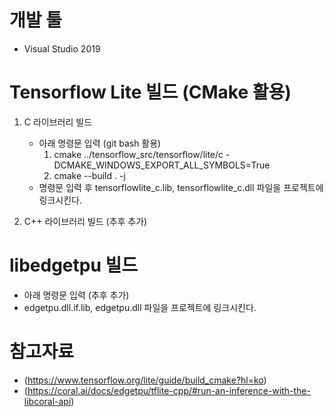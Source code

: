 # 개발 툴
- Visual Studio 2019

# Tensorflow Lite 빌드 (CMake 활용)
1. C 라이브러리 빌드
    - 아래 명령문 입력 (git bash 활용)
        1. cmake ../tensorflow_src/tensorflow/lite/c -DCMAKE_WINDOWS_EXPORT_ALL_SYMBOLS=True
        2. cmake --build . -j
    - 명령문 입력 후 tensorflowlite_c.lib, tensorflowlite_c.dll 파일을 프로젝트에 링크시킨다.

2. C++ 라이브러리 빌드 (추후 추가)



# libedgetpu 빌드
- 아래 명령문 입력 (추후 추가)
- edgetpu.dll.if.lib, edgetpu.dll 파일을 프로젝트에 링크시킨다.





# 참고자료
- (https://www.tensorflow.org/lite/guide/build_cmake?hl=ko)
- (https://coral.ai/docs/edgetpu/tflite-cpp/#run-an-inference-with-the-libcoral-api)